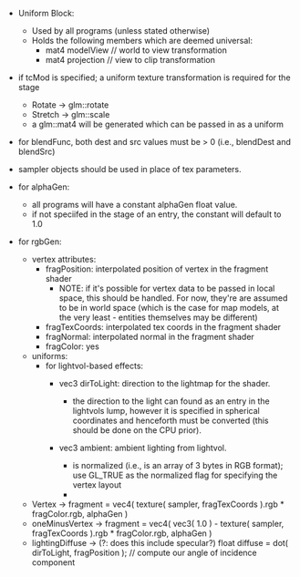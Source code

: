 - Uniform Block:
	- Used by all programs (unless stated otherwise)
	- Holds the following members which are deemed universal:
		- mat4 modelView	// world to view transformation
		- mat4 projection	// view to clip transformation

- if tcMod is specified; a uniform texture transformation is required for the stage
	- Rotate -> glm::rotate
	- Stretch -> glm::scale
	- a glm::mat4 will be generated which can be passed in as a uniform

- for blendFunc, both dest and src values must be > 0 (i.e., blendDest and blendSrc)

- sampler objects should be used in place of tex parameters.

- for alphaGen:
	- all programs will have a constant alphaGen float value.
	- if not speciifed in the stage of an entry, the constant will default to 1.0

- for rgbGen:
 	- vertex attributes:
 		- fragPosition: interpolated position of vertex in the fragment shader 
 			- NOTE: if it's possible for vertex data to be passed in local space,
 					this should be handled. For now, they're are assumed to be in world space (which is the case for map models, at the very least - entities themselves may be different)
 		- fragTexCoords: interpolated tex coords in the fragment shader 
 		- fragNormal: interpolated normal in the fragment shader
 		- fragColor: yes
 	- uniforms:
 		- for lightvol-based effects:
	 		- vec3 dirToLight: direction to the lightmap for the shader.
	 			- 	the direction to the light can found as an entry in the lightvols lump,
	 				however it is specified in spherical coordinates and henceforth must be converted (this should be done on the CPU prior).

	 		- vec3 ambient: ambient lighting from lightvol. 
	 			- is normalized (i.e., is an array of 3 bytes in RGB format); use GL_TRUE as the normalized flag for specifying the vertex layout
	 			-   
	- Vertex -> 
		fragment = vec4( texture( sampler, fragTexCoords ).rgb * fragColor.rgb, alphaGen ) 
	- oneMinusVertex -> 
		fragment = vec4( vec3( 1.0 ) - texture( sampler, fragTexCoords ).rgb * fragColor.rgb, alphaGen ) 
	- lightingDiffuse -> (?: does this include specular?)
		float diffuse = dot( dirToLight, fragPosition ); // compute our angle of incidence component

		
